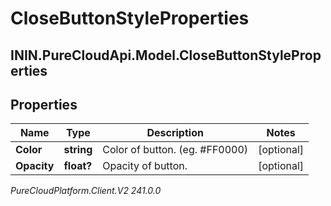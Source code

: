 # CloseButtonStyleProperties

## ININ.PureCloudApi.Model.CloseButtonStyleProperties

## Properties

|Name | Type | Description | Notes|
|------------ | ------------- | ------------- | -------------|
| **Color** | **string** | Color of button. (eg. #FF0000) | [optional] |
| **Opacity** | **float?** | Opacity of button. | [optional] |



_PureCloudPlatform.Client.V2 241.0.0_

